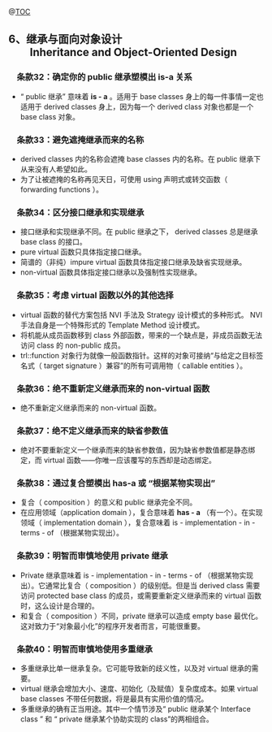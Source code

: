 ﻿@[TOC](目录)

## 6、继承与面向对象设计 <br> &emsp;&emsp;Inheritance and Object-Oriented Design
### &emsp;条款32：确定你的 public 继承塑模出 **is-a** 关系
 - “ public 继承” 意味着 **is - a** 。适用于 base classes 身上的每一件事情一定也适用于 derived classes 身上，因为每一个 derived class 对象也都是一个 base class 对象。
### &emsp;条款33：避免遮掩继承而来的名称
 -  derived classes 内的名称会遮掩 base classes 内的名称。在 public 继承下从来没有人希望如此。
 - 为了让被遮掩的名称再见天日，可使用 using 声明式或转交函数（ forwarding functions ）。
### &emsp;条款34：区分接口继承和实现继承
 - 接口继承和实现继承不同。在 public 继承之下， derived classes 总是继承 base class 的接口。
 - pure virtual 函数只具体指定接口继承。
 - 简谱的（非纯）impure virtual 函数具体指定接口继承及缺省实现继承。
 - non-virtual 函数具体指定接口继承以及强制性实现继承。
### &emsp;条款35：考虑 virtual 函数以外的其他选择
 - virtual 函数的替代方案包括 NVI 手法及 Strategy 设计模式的多种形式。 NVI手法自身是一个特殊形式的 Template Method 设计模式。
 - 将机能从成员函数移到 class 外部函数，带来的一个缺点是，非成员函数无法访问 class 的 non-public 成员。
 - trl::function 对象行为就像一般函数指针。这样的对象可接纳“与给定之目标签名式（ target signature ）兼容”的所有可调用物（ callable entities ）。
### &emsp;条款36：绝不重新定义继承而来的 non-virtual 函数
 - 绝不重新定义继承而来的 non-virtual 函数。
### &emsp;条款37：绝不定义继承而来的缺省参数值
 - 绝对不要重新定义一个继承而来的缺省参数值，因为缺省参数值都是静态绑定，而 virtual 函数——你唯一应该覆写的东西却是动态绑定。

### &emsp;条款38：通过复合塑模出 **has-a** 或 “根据某物实现出”
 - 复合（ composition ）的意义和 public 继承完全不同。
 - 在应用领域（application domain ），复合意味着 **has - a** （有一个）。在实现领域（ implementation domain ），复合意味着 is - implementation - in - terms - of （根据某物实现出）。
### &emsp;条款39：明智而审慎地使用 private 继承
 - Private 继承意味着 is - implementation - in - terms - of （根据某物实现出）。它通常比复合（ composition ）的级别低。但是当 derived class 需要访问 protected base class 的成员，或需要重新定义继承而来的 virtual 函数时，这么设计是合理的。
 - 和复合（ composition ）不同，private 继承可以造成 empty base 最优化。这对致力于“对象最小化”的程序开发者而言，可能很重要。
### &emsp;条款40：明智而审慎地使用多重继承
 - 多重继承比单一继承复杂。它可能导致新的歧义性，以及对 virtual 继承的需要。
 - virtual 继承会增加大小、速度、初始化（及赋值）复杂度成本。如果 virtual base classes 不带任何数据，将是最具有实用价值的情况。
 - 多重继承的确有正当用途。其中一个情节涉及“ public 继承某个 Interface class ” 和 “ private 继承某个协助实现的 class”的两相组合。
